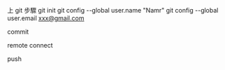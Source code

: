 上 git 步驟
git init
git config --global user.name "Namr"
git config --global user.email xxx@gmail.com

commit

remote connect

push
